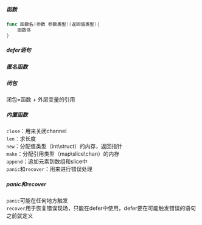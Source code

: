##### 函数
```go
func 函数名(参数 参数类型)(返回值类型){
    函数体
}
```
##### defer语句
##### 匿名函数
##### 闭包
闭包=函数 + 外层变量的引用

##### 内置函数
`close`：用来关闭channel<br>
`len`：求长度<br>
`new`：分配值类型（int\struct）的内存，返回指针<br>
`make`：分配引用类型（map\slice\chan）的内存<br>
`append`：追加元素到数组和slice中<br>
`panic`和`recover`：用来进行错误处理<br>

##### panic和recover
`panic`可能在任何地方触发<br>
`recover`用于恢复错误现场，只能在defer中使用，defer要在可能触发错误的语句之前就定义<br>

